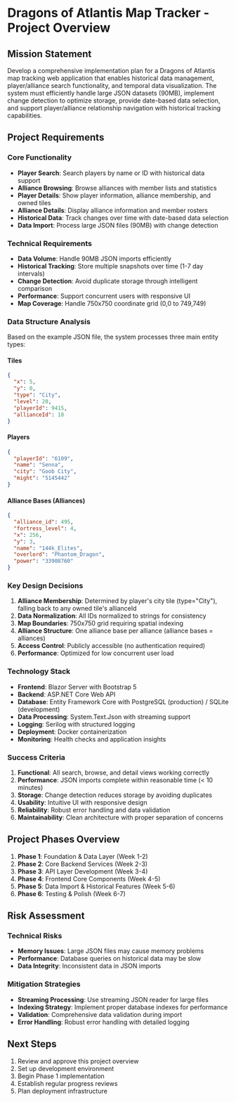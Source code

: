 ﻿# Dragons of Atlantis Map Tracker - Project Overview

## Mission Statement

Develop a comprehensive implementation plan for a Dragons of Atlantis map tracking web application that enables historical data management, player/alliance search functionality, and temporal data visualization. The system must efficiently handle large JSON datasets (90MB), implement change detection to optimize storage, provide date-based data selection, and support player/alliance relationship navigation with historical tracking capabilities.

## Project Requirements

### Core Functionality
- **Player Search**: Search players by name or ID with historical data support
- **Alliance Browsing**: Browse alliances with member lists and statistics
- **Player Details**: Show player information, alliance membership, and owned tiles
- **Alliance Details**: Display alliance information and member rosters
- **Historical Data**: Track changes over time with date-based data selection
- **Data Import**: Process large JSON files (90MB) with change detection

### Technical Requirements
- **Data Volume**: Handle 90MB JSON imports efficiently
- **Historical Tracking**: Store multiple snapshots over time (1-7 day intervals)
- **Change Detection**: Avoid duplicate storage through intelligent comparison
- **Performance**: Support concurrent users with responsive UI
- **Map Coverage**: Handle 750x750 coordinate grid (0,0 to 749,749)

### Data Structure Analysis

Based on the example JSON file, the system processes three main entity types:

#### Tiles
```json
{
  "x": 5,
  "y": 0,
  "type": "City",
  "level": 20,
  "playerId": 9415,
  "allianceId": 18
}
```

#### Players
```json
{
  "playerId": "6109",
  "name": "Senna",
  "city": "Goob City",
  "might": "5145442"
}
```

#### Alliance Bases (Alliances)
```json
{
  "alliance_id": 495,
  "fortress_level": 4,
  "x": 256,
  "y": 3,
  "name": "144k_Elites",
  "overlord": "Phantom_Dragon",
  "power": "33908760"
}
```

### Key Design Decisions

1. **Alliance Membership**: Determined by player's city tile (type="City"), falling back to any owned tile's allianceId
2. **Data Normalization**: All IDs normalized to strings for consistency
3. **Map Boundaries**: 750x750 grid requiring spatial indexing
4. **Alliance Structure**: One alliance base per alliance (alliance bases = alliances)
5. **Access Control**: Publicly accessible (no authentication required)
6. **Performance**: Optimized for low concurrent user load

### Technology Stack

- **Frontend**: Blazor Server with Bootstrap 5
- **Backend**: ASP.NET Core Web API
- **Database**: Entity Framework Core with PostgreSQL (production) / SQLite (development)
- **Data Processing**: System.Text.Json with streaming support
- **Logging**: Serilog with structured logging
- **Deployment**: Docker containerization
- **Monitoring**: Health checks and application insights

### Success Criteria

1. **Functional**: All search, browse, and detail views working correctly
2. **Performance**: JSON imports complete within reasonable time (< 10 minutes)
3. **Storage**: Change detection reduces storage by avoiding duplicates
4. **Usability**: Intuitive UI with responsive design
5. **Reliability**: Robust error handling and data validation
6. **Maintainability**: Clean architecture with proper separation of concerns

## Project Phases Overview

1. **Phase 1**: Foundation & Data Layer (Week 1-2)
2. **Phase 2**: Core Backend Services (Week 2-3)
3. **Phase 3**: API Layer Development (Week 3-4)
4. **Phase 4**: Frontend Core Components (Week 4-5)
5. **Phase 5**: Data Import & Historical Features (Week 5-6)
6. **Phase 6**: Testing & Polish (Week 6-7)

## Risk Assessment

### Technical Risks
- **Memory Issues**: Large JSON files may cause memory problems
- **Performance**: Database queries on historical data may be slow
- **Data Integrity**: Inconsistent data in JSON imports

### Mitigation Strategies
- **Streaming Processing**: Use streaming JSON reader for large files
- **Indexing Strategy**: Implement proper database indexes for performance
- **Validation**: Comprehensive data validation during import
- **Error Handling**: Robust error handling with detailed logging

## Next Steps

1. Review and approve this project overview
2. Set up development environment
3. Begin Phase 1 implementation
4. Establish regular progress reviews
5. Plan deployment infrastructure
